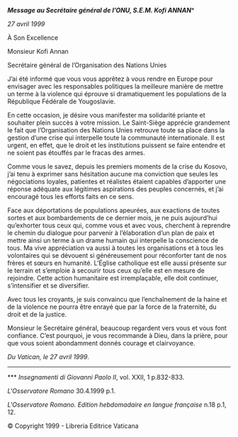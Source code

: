 ***Message au Secrétaire général de l’ONU, S.E.M. Kofi ANNAN****

*27 avril 1999*

À Son Excellence

Monsieur Kofi Annan

Secrétaire général de l’Organisation des Nations Unies

J’ai été informé que vous vous apprêtez à vous rendre en Europe pour envisager avec les responsables politiques la meilleure manière de mettre un terme à la violence qui éprouve si dramatiquement les populations de la République Fédérale de Yougoslavie.

En cette occasion, je désire vous manifester ma solidarité priante et souhaiter plein succès à votre mission. Le Saint-Siège apprécie grandement le fait que l’Organisation des Nations Unies retrouve toute sa place dans la gestion d’une crise qui interpelle toute la communauté internationale. Il est urgent, en effet, que le droit et les institutions puissent se faire entendre et ne soient pas étouffés par le fracas des armes.

Comme vous le savez, depuis les premiers moments de la crise du Kosovo, j’ai tenu à exprimer sans hésitation aucune ma conviction que seules les négocia­tions loyales, patientes et réalistes étaient capables d’apporter une réponse adéquate aux légitimes aspirations des peuples concernés, et j’ai encouragé tous les efforts faits en ce sens.

Face aux déportations de populations apeurées, aux exactions de toutes sortes et aux bombardements de ce dernier mois, je ne puis aujourd’hui qu’exhorter tous ceux qui, comme vous et avec vous, cherchent à reprendre le chemin du dialogue pour parvenir à l’élaboration d’un plan de paix et mettre ainsi un terme à un drame humain qui interpelle la conscience de tous. Ma vive appréciation va aussi à toutes les organisations et à tous les volontaires qui se dévouent si généreusement pour réconforter tant de nos frères et sœurs en humanité. L’Église catholique est elle aussi présente sur le terrain et s’emploie à secourir tous ceux qu’elle est en mesure de rejoindre. Cette action humanitaire est irremplaçable, elle doit continuer, s’intensifier et se diversifier.

Avec tous les croyants, je suis convaincu que l’enchaînement de la haine et de la violence ne pourra être enrayé que par la force de la fraternité, du droit et de la justice.

Monsieur le Secrétaire général, beaucoup regardent vers vous et vous font confiance. C’est pourquoi, je vous recommande à Dieu, dans la prière, pour que vous soient abondamment donnés courage et clairvoyance.

*Du Vatican, le 27 avril 1999*.

* * *

*** *Insegnamenti di Giovanni Paolo II*, vol. XXII, 1 p.832-833.

*L'Osservatore Romano* 30.4.1999 p.1.

*L'Osservatore Romano. Edition hebdomadaire en langue française* n.18 p.1, 12.

© Copyright 1999 - Libreria Editrice Vaticana
